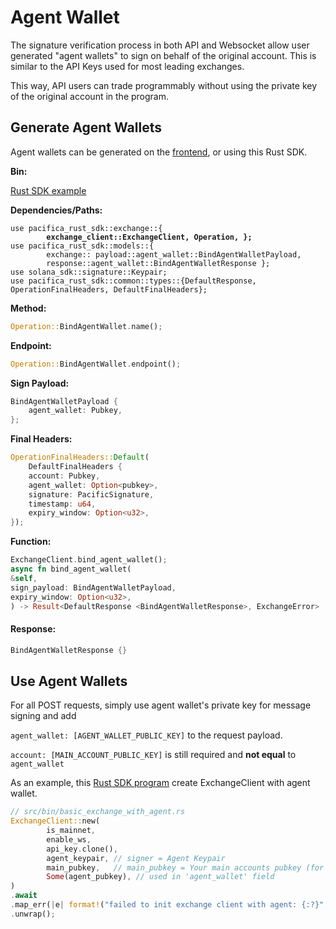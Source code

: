 # Agent Wallet

The signature verification process in both API and Websocket allow user generated "agent wallets" to sign on behalf of the original account. This is similar to the API Keys used for most leading exchanges.&#x20;

This way, API users can trade programmably without using the private key of the original account in the program.

## Generate Agent Wallets <a href="#generate-agent-wallets" id="generate-agent-wallets"></a>

Agent wallets can be generated on the [frontend](https://app.pacifica.fi/apikey), or using this Rust SDK.

**Bin:**&#x20;

[Rust SDK example](../../src/bin/agent_wallet.rs)

**Dependencies/Paths:**&#x20;

<pre class="language-rust"><code class="lang-rust">use pacifica_rust_sdk::exchange::{ 
<strong>        exchange_client::ExchangeClient, Operation, }; 
</strong>use pacifica_rust_sdk::models::{
        exchange:: payload::agent_wallet::BindAgentWalletPayload, 
        response::agent_wallet::BindAgentWalletResponse }; 
use solana_sdk::signature::Keypair; 
use pacifica_rust_sdk::common::types::{DefaultResponse, OperationFinalHeaders, DefaultFinalHeaders};
</code></pre>

**Method:**&#x20;

```rust
Operation::BindAgentWallet.name();
```

**Endpoint:**&#x20;

```rust
Operation::BindAgentWallet.endpoint();
```

**Sign Payload:**&#x20;

```rust
BindAgentWalletPayload {
    agent_wallet: Pubkey,
};
```

**Final Headers:**&#x20;

```rust
OperationFinalHeaders::Default( 
    DefaultFinalHeaders { 
    account: Pubkey, 
    agent_wallet: Option<pubkey>, 
    signature: PacificSignature, 
    timestamp: u64, 
    expiry_window: Option<u32>, 
});
```

**Function:**&#x20;

```rust
ExchangeClient.bind_agent_wallet(); 
async fn bind_agent_wallet( 
&self, 
sign_payload: BindAgentWalletPayload, 
expiry_window: Option<u32>, 
) -> Result<DefaultResponse <BindAgentWalletResponse>, ExchangeError>
```

#### Response: <a href="#use-agent-wallets" id="use-agent-wallets"></a>

```rust
BindAgentWalletResponse {}
```

## Use Agent Wallets <a href="#use-agent-wallets" id="use-agent-wallets"></a>

For all POST requests, simply use agent wallet's private key for message signing and add

`agent_wallet: [AGENT_WALLET_PUBLIC_KEY]` to the request payload.&#x20;

`account: [MAIN_ACCOUNT_PUBLIC_KEY]` is still required and **not equal** to `agent_wallet`

As an example, this [Rust SDK program](../../src/bin/basic_exchange_with_agent.rs) create ExchangeClient with agent wallet.

```rust
// src/bin/basic_exchange_with_agent.rs
ExchangeClient::new(
        is_mainnet, 
        enable_ws,  
        api_key.clone(), 
        agent_keypair, // signer = Agent Keypair
        main_pubkey,   // main_pubkey = Your main accounts pubkey (for 'account' field)
        Some(agent_pubkey), // used in 'agent_wallet' field
)
.await
.map_err(|e| format!("failed to init exchange client with agent: {:?}", e))
.unwrap();
```
